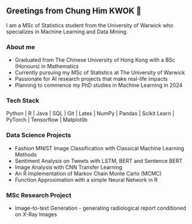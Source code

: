 ## Greetings from Chung Him KWOK 👋

I am a MSc of Statistics student from the University of Warwick who specializes in Machine Learning and Data Mining.

### About me 
* Graduated from The Chinese University of Hong Kong with a BSc (Honours) in Mathematics
* Currently pursuing my MSc of Statistics at The University of Warwick
* Passionate for AI research projects that make real-life impacts
* Planning to commence my PhD studies in Machine Learning in 2024

### Tech Stack
Python | R | Java | SQL | Git | Latex | NumPy | Pandas | Scikit Learn | PyTorch | Tensorflow | Matplotlib 

### Data Science Projects
* Fashion MNIST Image Classification with Classical Machine Learning Methods 
* Sentiment Analysis on Tweets with LSTM, BERT and Sentence BERT
* Image Analysis with CNN Transfer Learning 
* An R Implementation of Markov Chain Monte Carlo (MCMC)
* Function Approximation with a simple Neural Network in R

### MSc Research Project
* Image-to-text Generation - generating radiological report conditioned on X-Ray Images
